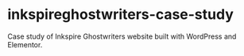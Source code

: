 # inkspireghostwriters-case-study
Case study of Inkspire Ghostwriters website built with WordPress and Elementor.

